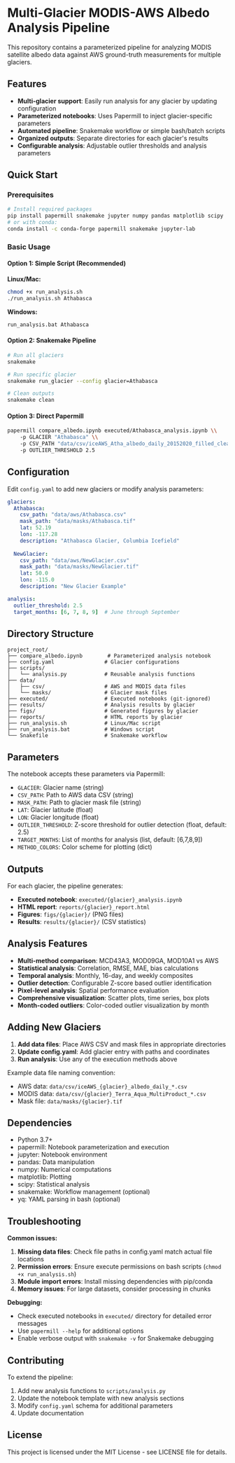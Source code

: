 # Multi-Glacier MODIS-AWS Albedo Analysis Pipeline

This repository contains a parameterized pipeline for analyzing MODIS satellite albedo data against AWS ground-truth measurements for multiple glaciers.

## Features

- **Multi-glacier support**: Easily run analysis for any glacier by updating configuration
- **Parameterized notebooks**: Uses Papermill to inject glacier-specific parameters
- **Automated pipeline**: Snakemake workflow or simple bash/batch scripts
- **Organized outputs**: Separate directories for each glacier's results
- **Configurable analysis**: Adjustable outlier thresholds and analysis parameters

## Quick Start

### Prerequisites

```bash
# Install required packages
pip install papermill snakemake jupyter numpy pandas matplotlib scipy
# or with conda:
conda install -c conda-forge papermill snakemake jupyter-lab
```

### Basic Usage

#### Option 1: Simple Script (Recommended)

**Linux/Mac:**
```bash
chmod +x run_analysis.sh
./run_analysis.sh Athabasca
```

**Windows:**
```cmd
run_analysis.bat Athabasca
```

#### Option 2: Snakemake Pipeline

```bash
# Run all glaciers
snakemake

# Run specific glacier
snakemake run_glacier --config glacier=Athabasca

# Clean outputs
snakemake clean
```

#### Option 3: Direct Papermill

```bash
papermill compare_albedo.ipynb executed/Athabasca_analysis.ipynb \\
    -p GLACIER "Athabasca" \\
    -p CSV_PATH "data/csv/iceAWS_Atha_albedo_daily_20152020_filled_clean.csv" \\
    -p OUTLIER_THRESHOLD 2.5
```

## Configuration

Edit `config.yaml` to add new glaciers or modify analysis parameters:

```yaml
glaciers:
  Athabasca:
    csv_path: "data/aws/Athabasca.csv"
    mask_path: "data/masks/Athabasca.tif"
    lat: 52.19
    lon: -117.28
    description: "Athabasca Glacier, Columbia Icefield"
  
  NewGlacier:
    csv_path: "data/aws/NewGlacier.csv"
    mask_path: "data/masks/NewGlacier.tif"
    lat: 50.0
    lon: -115.0
    description: "New Glacier Example"

analysis:
  outlier_threshold: 2.5
  target_months: [6, 7, 8, 9]  # June through September
```

## Directory Structure

```
project_root/
├── compare_albedo.ipynb        # Parameterized analysis notebook
├── config.yaml                # Glacier configurations
├── scripts/
│   └── analysis.py            # Reusable analysis functions
├── data/
│   ├── csv/                   # AWS and MODIS data files
│   └── masks/                 # Glacier mask files
├── executed/                  # Executed notebooks (git-ignored)
├── results/                   # Analysis results by glacier
├── figs/                      # Generated figures by glacier
├── reports/                   # HTML reports by glacier
├── run_analysis.sh            # Linux/Mac script
├── run_analysis.bat           # Windows script
└── Snakefile                  # Snakemake workflow
```

## Parameters

The notebook accepts these parameters via Papermill:

- `GLACIER`: Glacier name (string)
- `CSV_PATH`: Path to AWS data CSV (string) 
- `MASK_PATH`: Path to glacier mask file (string)
- `LAT`: Glacier latitude (float)
- `LON`: Glacier longitude (float)
- `OUTLIER_THRESHOLD`: Z-score threshold for outlier detection (float, default: 2.5)
- `TARGET_MONTHS`: List of months for analysis (list, default: [6,7,8,9])
- `METHOD_COLORS`: Color scheme for plotting (dict)

## Outputs

For each glacier, the pipeline generates:

- **Executed notebook**: `executed/{glacier}_analysis.ipynb`
- **HTML report**: `reports/{glacier}_report.html`
- **Figures**: `figs/{glacier}/` (PNG files)
- **Results**: `results/{glacier}/` (CSV statistics)

## Analysis Features

- **Multi-method comparison**: MCD43A3, MOD09GA, MOD10A1 vs AWS
- **Statistical analysis**: Correlation, RMSE, MAE, bias calculations
- **Temporal analysis**: Monthly, 16-day, and weekly composites
- **Outlier detection**: Configurable Z-score based outlier identification
- **Pixel-level analysis**: Spatial performance evaluation
- **Comprehensive visualization**: Scatter plots, time series, box plots
- **Month-coded outliers**: Color-coded outlier visualization by month

## Adding New Glaciers

1. **Add data files**: Place AWS CSV and mask files in appropriate directories
2. **Update config.yaml**: Add glacier entry with paths and coordinates
3. **Run analysis**: Use any of the execution methods above

Example data file naming convention:
- AWS data: `data/csv/iceAWS_{glacier}_albedo_daily_*.csv`
- MODIS data: `data/csv/{glacier}_Terra_Aqua_MultiProduct_*.csv`
- Mask file: `data/masks/{glacier}.tif`

## Dependencies

- Python 3.7+
- papermill: Notebook parameterization and execution
- jupyter: Notebook environment
- pandas: Data manipulation
- numpy: Numerical computations
- matplotlib: Plotting
- scipy: Statistical analysis
- snakemake: Workflow management (optional)
- yq: YAML parsing in bash (optional)

## Troubleshooting

**Common issues:**

1. **Missing data files**: Check file paths in config.yaml match actual file locations
2. **Permission errors**: Ensure execute permissions on bash scripts (`chmod +x run_analysis.sh`)
3. **Module import errors**: Install missing dependencies with pip/conda
4. **Memory issues**: For large datasets, consider processing in chunks

**Debugging:**

- Check executed notebooks in `executed/` directory for detailed error messages
- Use `papermill --help` for additional options
- Enable verbose output with `snakemake -v` for Snakemake debugging

## Contributing

To extend the pipeline:

1. Add new analysis functions to `scripts/analysis.py`
2. Update the notebook template with new analysis sections
3. Modify `config.yaml` schema for additional parameters
4. Update documentation

## License

This project is licensed under the MIT License - see LICENSE file for details.
